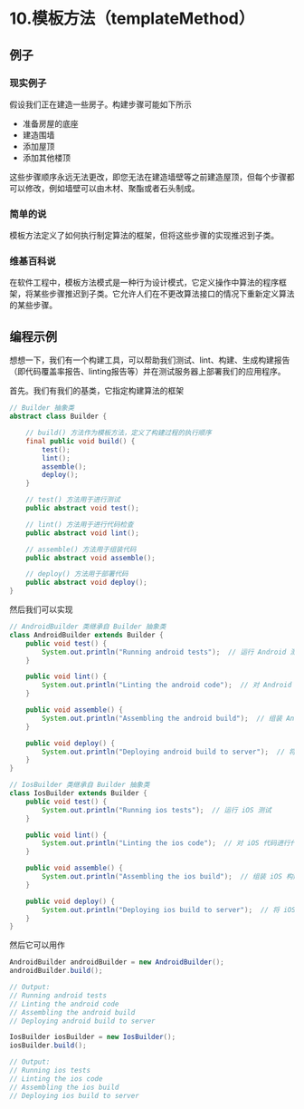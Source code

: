 # 10.模板方法（templateMethod）

## 例子

### 现实例子

假设我们正在建造一些房子。构建步骤可能如下所示

- 准备房屋的底座
- 建造围墙
- 添加屋顶
- 添加其他楼顶

这些步骤顺序永远无法更改，即您无法在建造墙壁等之前建造屋顶，但每个步骤都可以修改，例如墙壁可以由木材、聚酯或者石头制成。

### 简单的说

模板方法定义了如何执行制定算法的框架，但将这些步骤的实现推迟到子类。

### 维基百科说

在软件工程中，模板方法模式是一种行为设计模式，它定义操作中算法的程序框架，将某些步骤推迟到子类。它允许人们在不更改算法接口的情况下重新定义算法的某些步骤。

## 编程示例

想想一下，我们有一个构建工具，可以帮助我们测试、lint、构建、生成构建报告（即代码覆盖率报告、linting报告等）并在测试服务器上部署我们的应用程序。

首先。我们有我们的基类，它指定构建算法的框架

```java
// Builder 抽象类
abstract class Builder {

    // build() 方法作为模板方法，定义了构建过程的执行顺序
    final public void build() {
        test();
        lint();
        assemble();
        deploy();
    }

    // test() 方法用于进行测试
    public abstract void test();

    // lint() 方法用于进行代码检查
    public abstract void lint();

    // assemble() 方法用于组装代码
    public abstract void assemble();

    // deploy() 方法用于部署代码
    public abstract void deploy();
}
```

然后我们可以实现

```java
// AndroidBuilder 类继承自 Builder 抽象类
class AndroidBuilder extends Builder {
    public void test() {
        System.out.println("Running android tests");  // 运行 Android 测试
    }

    public void lint() {
        System.out.println("Linting the android code");  // 对 Android 代码进行代码检查
    }

    public void assemble() {
        System.out.println("Assembling the android build");  // 组装 Android 构建
    }

    public void deploy() {
        System.out.println("Deploying android build to server");  // 将 Android 构建部署到服务器
    }
}

// IosBuilder 类继承自 Builder 抽象类
class IosBuilder extends Builder {
    public void test() {
        System.out.println("Running ios tests");  // 运行 iOS 测试
    }

    public void lint() {
        System.out.println("Linting the ios code");  // 对 iOS 代码进行代码检查
    }

    public void assemble() {
        System.out.println("Assembling the ios build");  // 组装 iOS 构建
    }

    public void deploy() {
        System.out.println("Deploying ios build to server");  // 将 iOS 构建部署到服务器
    }
}
```

然后它可以用作

```java
AndroidBuilder androidBuilder = new AndroidBuilder();
androidBuilder.build();

// Output:
// Running android tests
// Linting the android code
// Assembling the android build
// Deploying android build to server

IosBuilder iosBuilder = new IosBuilder();
iosBuilder.build();

// Output:
// Running ios tests
// Linting the ios code
// Assembling the ios build
// Deploying ios build to server
```

